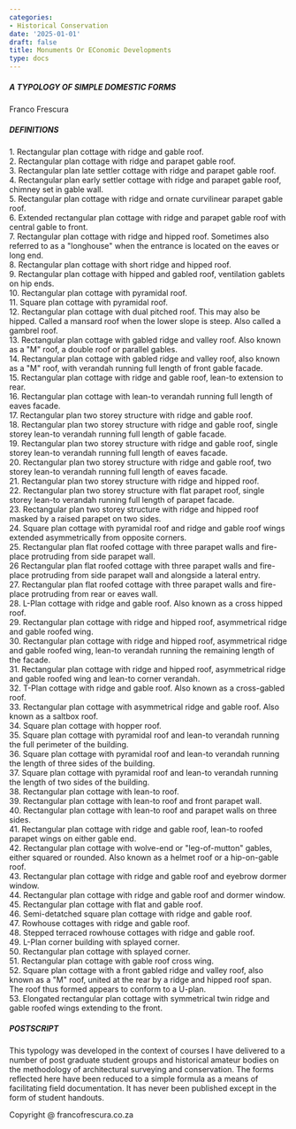 ```yaml
---
categories:
- Historical Conservation
date: '2025-01-01'
draft: false
title: Monuments Or EConomic Developments
type: docs
---
```


##### A TYPOLOGY OF SIMPLE DOMESTIC FORMS

Franco Frescura

##### DEFINITIONS

1\. Rectangular plan cottage with ridge and gable roof.  
2\. Rectangular plan cottage with ridge and parapet gable roof.  
3\. Rectangular plan late settler cottage with ridge and parapet gable roof.  
4\. Rectangular plan early settler cottage with ridge and parapet gable roof, chimney set in gable wall.  
5\. Rectangular plan cottage with ridge and ornate curvilinear parapet gable roof.  
6\. Extended rectangular plan cottage with ridge and parapet gable roof with central gable to front.  
7\. Rectangular plan cottage with ridge and hipped roof. Sometimes also referred to as a "longhouse" when the entrance is located on the eaves or long end.  
8\. Rectangular plan cottage with short ridge and hipped roof.  
9\. Rectangular plan cottage with hipped and gabled roof, ventilation gablets on hip ends.  
10\. Rectangular plan cottage with pyramidal roof.  
11\. Square plan cottage with pyramidal roof.  
12\. Rectangular plan cottage with dual pitched roof. This may also be hipped. Called a mansard roof when the lower slope is steep. Also called a gambrel roof.  
13\. Rectangular plan cottage with gabled ridge and valley roof. Also known as a "M" roof, a double roof or parallel gables.  
14\. Rectangular plan cottage with gabled ridge and valley roof, also known as a "M" roof, with verandah running full length of front gable facade.  
15\. Rectangular plan cottage with ridge and gable roof, lean-to extension to rear.  
16\. Rectangular plan cottage with lean-to verandah running full length of eaves facade.  
17\. Rectangular plan two storey structure with ridge and gable roof.  
18\. Rectangular plan two storey structure with ridge and gable roof, single storey lean-to verandah running full length of gable facade.  
19\. Rectangular plan two storey structure with ridge and gable roof, single storey lean-to verandah running full length of eaves facade.  
20\. Rectangular plan two storey structure with ridge and gable roof, two storey lean-to verandah running full length of eaves facade.  
21\. Rectangular plan two storey structure with ridge and hipped roof.  
22\. Rectangular plan two storey structure with flat parapet roof, single storey lean-to verandah running full length of parapet facade.  
23\. Rectangular plan two storey structure with ridge and hipped roof masked by a raised parapet on two sides.  
24\. Square plan cottage with pyramidal roof and ridge and gable roof wings extended asymmetrically from opposite corners.  
25\. Rectangular plan flat roofed cottage with three parapet walls and fire-place protruding from side parapet wall.  
26 Rectangular plan flat roofed cottage with three parapet walls and fire-place protruding from side parapet wall and alongside a lateral entry.  
27\. Rectangular plan flat roofed cottage with three parapet walls and fire-place protruding from rear or eaves wall.  
28\. L-Plan cottage with ridge and gable roof. Also known as a cross hipped roof.  
29\. Rectangular plan cottage with ridge and hipped roof, asymmetrical ridge and gable roofed wing.  
30\. Rectangular plan cottage with ridge and hipped roof, asymmetrical ridge and gable roofed wing, lean-to verandah running the remaining length of the facade.  
31\. Rectangular plan cottage with ridge and hipped roof, asymmetrical ridge and gable roofed wing and lean-to corner verandah.  
32\. T-Plan cottage with ridge and gable roof. Also known as a cross-gabled roof.  
33\. Rectangular plan cottage with asymmetrical ridge and gable roof. Also known as a saltbox roof.  
34\. Square plan cottage with hopper roof.  
35\. Square plan cottage with pyramidal roof and lean-to verandah running the full perimeter of the building.  
36\. Square plan cottage with pyramidal roof and lean-to verandah running the length of three sides of the building.  
37\. Square plan cottage with pyramidal roof and lean-to verandah running the length of two sides of the building.  
38\. Rectangular plan cottage with lean-to roof.  
39\. Rectangular plan cottage with lean-to roof and front parapet wall.  
40\. Rectangular plan cottage with lean-to roof and parapet walls on three sides.  
41\. Rectangular plan cottage with ridge and gable roof, lean-to roofed parapet wings on either gable end.  
42\. Rectangular plan cottage with wolve-end or "leg-of-mutton" gables, either squared or rounded. Also known as a helmet roof or a hip-on-gable roof.  
43\. Rectangular plan cottage with ridge and gable roof and eyebrow dormer window.  
44\. Rectangular plan cottage with ridge and gable roof and dormer window.  
45\. Rectangular plan cottage with flat and gable roof.  
46\. Semi-detatched square plan cottage with ridge and gable roof.  
47\. Rowhouse cottages with ridge and gable roof.  
48\. Stepped terraced rowhouse cottages with ridge and gable roof.  
49\. L-Plan corner building with splayed corner.  
50\. Rectangular plan cottage with splayed corner.  
51\. Rectangular plan cottage with gable roof cross wing.  
52\. Square plan cottage with a front gabled ridge and valley roof, also known as a "M" roof, united at the rear by a ridge and hipped roof span. The roof thus formed appears to conform to a U-plan.  
53\. Elongated rectangular plan cottage with symmetrical twin ridge and gable roofed wings extending to the front.

##### POSTSCRIPT

This typology was developed in the context of courses I have delivered to a number of post graduate student groups and historical amateur bodies on the methodology of architectural surveying and conservation. The forms reflected here have been reduced to a simple formula as a means of facilitating field documentation. It has never been published except in the form of student handouts.

Copyright @ francofrescura.co.za